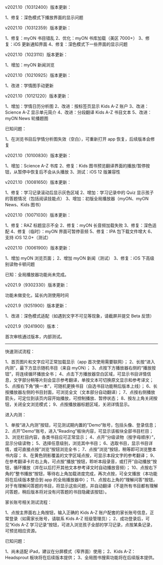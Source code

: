 v2021.10（10312400）版本更新：

1、修复：深色模式下播放界面的显示问题

v2021.10（10312359）版本更新：

1、修复：myON 书目错乱
2、优化：myON 书库加载（美区 7000+）
3、修复：iOS 更新通知界面
4、修复：深色模式下一些界面的显示问题

v2021.10（1023110）版本更新：

1、增加：myON 新闻浏览

v2021.10（10210925）版本更新：

1、改进：学情图手动更新

v2021.10（10121220）版本更新：

1、增加：学情日历分析图
2、改进：按标签页显示 Kids A-Z 账户
3、改进：Science A-Z 显示单元简介
4、改进：分段翻译 Kids A-Z 书目文本
5、改进：myON News 轮播题图

已知问题：

1、在浏览书目后学情分析图失效（空白），可重新打开 app 恢复，后续版本会修复

v2021.10（10100830）版本更新：

1、增加：Science A-Z 书库
2、修复：Kids 图书预览翻译界面的播放/暂停按钮，从暂停中恢复后不会从头播放
3、测试：iOS 12 版兼容性

v2021.10（10081650）版本更新：

1、修复：学习记录滚动后显示灰色区域
2、增加：学习记录中的 Quiz 显示孩子的答题情况（包括阅读技能点）
3、增加：初版全局播放器（myON、myON News、Kids 图书）

v2021.10（10071030）版本更新：

1、修复：RAZ 标题显示不全
2、修复：myON 长音频加载失败
3、修复：深色适配
4、修复（临时）：myON 界面可暂停音频
5、修复：IPA 包下载文件增大
6、支持 iOS 12.0+（测试）

v2021.10（10061900）版本更新：

1、增加 myON 浏览页面；
2、增加 myON 新闻（测试）
3、修复：iOS 下高级别读物卡顿问题

已知：全局播放器功能尚未完成。

v2021.9（9302330）版本更新：

功能未做变化，延长内测使用时间

v2021.9（9251900）版本更新：

1、改进：深色模式适配（如遇到文字不可见等现象，请截屏并提交 Beta 反馈）

v2021.9（9241900）版本：

首次审核通过版本，内部测试。

---

快速测试流程：

1、首页图片和文字应可正常加载显示（app 首次使用需要联网）；
2、长按“进入内测”，最下方显示随机书目（来自 myON）；
3、点按下方播放器右侧的“播放按钮”，将连续循环播放全书；
4、点击下方播放器空白区域，可显示书目详情信息，文字部分稍等片刻会显示参考翻译，单按文本可切换原文显示和参考译文；
5、点按右下角“换一本”，可随机更换书目（自选书目功能稍后版本上线）；
6、长按播放器左侧的书目封面，可浏览全文（文本部分自动翻译）；
7、点按右侧播放箭头，可定位到该页内容开始播放，可控制播放、暂停状态；
8、按左上角关闭按钮，关闭全文浏览模式；
9、点按播放器标题区域，关闭详情显示。

进入内测：

1、单按“进入内测”按钮，可见测试期内置的”Demo“账号，包括头像、登录信息；
2、点开”Demo“账号，进入“Reading”板块内容，可显示该板块全部书目栏目；
3、浏览栏目内容，各类书目应可正常显示；
4、点开“分级读物（按字母顺序）”，显示分级读物；
5、选择任意级别，浏览其中书目；
6、选取书目，显示书目详情，或可直接点按”浏览“按钮浏览全书；
7、点按”浏览“按钮，稍等即可浏览整本书内容；
8、在黄色阴影覆盖的文字区域点按，可显示本段文字的参考翻译；
9、在参考翻译卡片右上角，可点按”播放“按钮，聆听本段录音，或打开”自动播放“按钮，循环播放（并在以后打开其他文本参考译文时自动播放音频）；
10、点按右下角的”整书播放“按钮，等待右上角加载进度完成，再次点按，可全文播放（本功能将在后续版本整合到 app 的全局播放器中）；
11、点按右上角的”理解问答“按钮，对于有理解问答题的书目，将显示这些问题，并自动翻译（不是所有书目都有理解问答题，稍后版本将对没有问答题的书目隐藏该按钮）。

家长账号相关测试流程：

1、点按主界面右上角按钮，输入正确的 Kids A-Z 账户配套的家长账号信息，正常登录（如需家长账号，请联系 Kids A-Z 班级管理员）；
2、成功登录后，可见”Kids A-Z 学习记录“按钮，可进入浏览孩子全部的学习记录，点按某条记录，可预览相应资源。

已知问题：

1、尚未适配 iPad，建议在分屏模式（窄界面）使用；
2、Kids A-Z：Headsprout 板块将在后续版本提供；
3、全局图书搜索功能将在后续版本提供。
